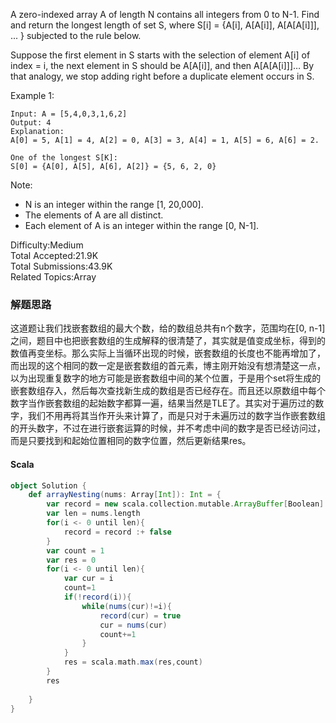 A zero-indexed array A of length N contains all integers from 0 to N-1. Find and return the longest length of set S, where S[i] = {A[i], A[A[i]], A[A[A[i]]], ... } subjected to the rule below.

Suppose the first element in S starts with the selection of element A[i] of index = i, the next element in S should be A[A[i]], and then A[A[A[i]]]… By that analogy, we stop adding right before a duplicate element occurs in S.

Example 1:
```
Input: A = [5,4,0,3,1,6,2]
Output: 4
Explanation: 
A[0] = 5, A[1] = 4, A[2] = 0, A[3] = 3, A[4] = 1, A[5] = 6, A[6] = 2.

One of the longest S[K]:
S[0] = {A[0], A[5], A[6], A[2]} = {5, 6, 2, 0}
```
Note:  
- N is an integer within the range [1, 20,000].  
- The elements of A are all distinct.  
- Each element of A is an integer within the range [0, N-1].  

Difficulty:Medium  
Total Accepted:21.9K  
Total Submissions:43.9K  
Related Topics:Array


### 解题思路
这道题让我们找嵌套数组的最大个数，给的数组总共有n个数字，范围均在[0, n-1]之间，题目中也把嵌套数组的生成解释的很清楚了，其实就是值变成坐标，得到的数值再变坐标。那么实际上当循环出现的时候，嵌套数组的长度也不能再增加了，而出现的这个相同的数一定是嵌套数组的首元素，博主刚开始没有想清楚这一点，以为出现重复数字的地方可能是嵌套数组中间的某个位置，于是用个set将生成的嵌套数组存入，然后每次查找新生成的数组是否已经存在。而且还以原数组中每个数字当作嵌套数组的起始数字都算一遍，结果当然是TLE了。其实对于遍历过的数字，我们不用再将其当作开头来计算了，而是只对于未遍历过的数字当作嵌套数组的开头数字，不过在进行嵌套运算的时候，并不考虑中间的数字是否已经访问过，而是只要找到和起始位置相同的数字位置，然后更新结果res。
#### Scala
```Scala
object Solution {
    def arrayNesting(nums: Array[Int]): Int = {
        var record = new scala.collection.mutable.ArrayBuffer[Boolean]
        var len = nums.length
        for(i <- 0 until len){
            record = record :+ false
        }
        var count = 1
        var res = 0
        for(i <- 0 until len){
            var cur = i
            count=1
            if(!record(i)){
                while(nums(cur)!=i){
                    record(cur) = true
                    cur = nums(cur)
                    count+=1
                }
            }
            res = scala.math.max(res,count)      
        }
        res
        
    }
}
```